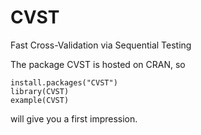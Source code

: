 CVST
====

Fast Cross-Validation via Sequential Testing

The package CVST is hosted on CRAN, so

    install.packages("CVST")
    library(CVST)
    example(CVST)

will give you a first impression.